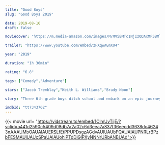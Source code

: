 ```yaml
---
title: "Good Boys"
slug: "Good Boys 2019"

date: 2019-08-16
draft: false

moviecover: "https://m.media-amazon.com/images/M/MV5BMTc1NjIzODAxMF5BMl5BanBnXkFtZTgwMTgzNzk1NzM@._V1_UX182_CR0,0,182,268_AL_.jpg"

trailer: "https://www.youtube.com/embed/zPXqwAGmX04"

year: "2019"

duration: "1h 30min"

rating: "6.8"

tags: ["Comedy","Adventure"]

stars: ["Jacob Tremblay","Keith L. Williams","Brady Noon"]

story: "Three 6th grade boys ditch school and embark on an epic journey while carrying accidentally stolen drugs, being hunted by teenage girls, and trying to make their way home in time for a long-awaited party."

imdbId: "tt7343762"
---
```


{{< movie url= "https://vidstream.to/embed/1ClmUvTijE/?vclid=a441d2590c5409d08db7a2a02c6d3eea7a837f36eecdd3638dc46243nAAAUMbOAUAlAUERSLfEtPPUPDsgzAGdvAUlUAUbFQAUAlAUPNRLrBPzbFESMAUlUAUcSPaUAlAUohlPTdDiGlPXyNNNrURbANBUAd">}}
